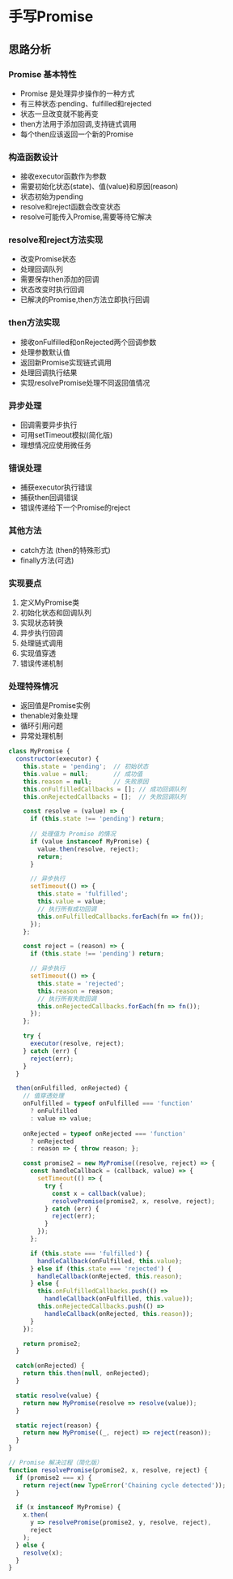 # 手写Promise

## 思路分析

### Promise 基本特性

- Promise 是处理异步操作的一种方式
- 有三种状态:pending、fulfilled和rejected
- 状态一旦改变就不能再变
- then方法用于添加回调,支持链式调用
- 每个then应该返回一个新的Promise

### 构造函数设计

- 接收executor函数作为参数
- 需要初始化状态(state)、值(value)和原因(reason)
- 状态初始为pending
- resolve和reject函数会改变状态
- resolve可能传入Promise,需要等待它解决

### resolve和reject方法实现

- 改变Promise状态
- 处理回调队列
- 需要保存then添加的回调
- 状态改变时执行回调
- 已解决的Promise,then方法立即执行回调

### then方法实现

- 接收onFulfilled和onRejected两个回调参数
- 处理参数默认值
- 返回新Promise实现链式调用
- 处理回调执行结果
- 实现resolvePromise处理不同返回值情况

### 异步处理

- 回调需要异步执行
- 可用setTimeout模拟(简化版)
- 理想情况应使用微任务

### 错误处理

- 捕获executor执行错误
- 捕获then回调错误
- 错误传递给下一个Promise的reject

### 其他方法

- catch方法 (then的特殊形式)
- finally方法(可选)

### 实现要点

1. 定义MyPromise类
2. 初始化状态和回调队列
3. 实现状态转换
4. 异步执行回调
5. 处理链式调用
6. 实现值穿透
7. 错误传递机制

### 处理特殊情况

- 返回值是Promise实例
- thenable对象处理
- 循环引用问题
- 异常处理机制

```javascript
class MyPromise {
  constructor(executor) {
    this.state = 'pending';  // 初始状态
    this.value = null;       // 成功值
    this.reason = null;      // 失败原因
    this.onFulfilledCallbacks = []; // 成功回调队列
    this.onRejectedCallbacks = [];  // 失败回调队列

    const resolve = (value) => {
      if (this.state !== 'pending') return;
      
      // 处理值为 Promise 的情况
      if (value instanceof MyPromise) {
        value.then(resolve, reject);
        return;
      }

      // 异步执行
      setTimeout(() => {
        this.state = 'fulfilled';
        this.value = value;
        // 执行所有成功回调
        this.onFulfilledCallbacks.forEach(fn => fn());
      });
    };

    const reject = (reason) => {
      if (this.state !== 'pending') return;

      // 异步执行
      setTimeout(() => {
        this.state = 'rejected';
        this.reason = reason;
        // 执行所有失败回调
        this.onRejectedCallbacks.forEach(fn => fn());
      });
    };

    try {
      executor(resolve, reject);
    } catch (err) {
      reject(err);
    }
  }

  then(onFulfilled, onRejected) {
    // 值穿透处理
    onFulfilled = typeof onFulfilled === 'function' 
      ? onFulfilled 
      : value => value;
    
    onRejected = typeof onRejected === 'function'
      ? onRejected
      : reason => { throw reason; };

    const promise2 = new MyPromise((resolve, reject) => {
      const handleCallback = (callback, value) => {
        setTimeout(() => {
          try {
            const x = callback(value);
            resolvePromise(promise2, x, resolve, reject);
          } catch (err) {
            reject(err);
          }
        });
      };

      if (this.state === 'fulfilled') {
        handleCallback(onFulfilled, this.value);
      } else if (this.state === 'rejected') {
        handleCallback(onRejected, this.reason);
      } else {
        this.onFulfilledCallbacks.push(() => 
          handleCallback(onFulfilled, this.value));
        this.onRejectedCallbacks.push(() => 
          handleCallback(onRejected, this.reason));
      }
    });

    return promise2;
  }

  catch(onRejected) {
    return this.then(null, onRejected);
  }

  static resolve(value) {
    return new MyPromise(resolve => resolve(value));
  }

  static reject(reason) {
    return new MyPromise((_, reject) => reject(reason));
  }
}

// Promise 解决过程（简化版）
function resolvePromise(promise2, x, resolve, reject) {
  if (promise2 === x) {
    return reject(new TypeError('Chaining cycle detected'));
  }

  if (x instanceof MyPromise) {
    x.then(
      y => resolvePromise(promise2, y, resolve, reject),
      reject
    );
  } else {
    resolve(x);
  }
}


```
